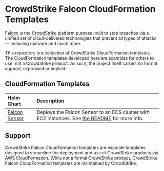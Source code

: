 # CrowdStrike Falcon CloudFormation Templates

[Falcon](https://www.crowdstrike.com/) is the [CrowdStrike](https://www.crowdstrike.com/)
platform purpose-built to stop breaches via a unified set of cloud-delivered
technologies that prevent all types of attacks — including malware and much
more.

This repository is a collection of CrowdStrike CloudFormation templates. The CloudFormation templates developed here 
are examples for others to use, not a CrowdStrike product. As such, the project itself carries no formal support, 
expressed or implied.

## CloudFormation Templates
| Helm Chart                       | Description                                                                                                              |
|:---------------------------------|:-------------------------------------------------------------------------------------------------------------------------|
| [Falcon Sensor](falcon-sensor)   | Deploys the Falcon Sensor to an ECS cluster with EC2 instances. See [the README](falcon-sensor/README.md) for more info. |

## Support
CrowdStrike Falcon CloudFormation templates are example templates designed to streamline the deployment and use of CrowdStrike products via AWS CloudFormation.
While not a formal CrowdStrike product, CrowdStrike Falcon CloudFormation templates are maintained by CrowdStrike.
